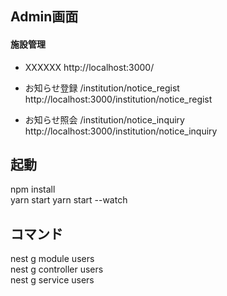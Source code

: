 ## Admin画面
#### 施設管理<br>
- XXXXXX
http://localhost:3000/

- お知らせ登録 /institution/notice_regist<br>
http://localhost:3000/institution/notice_regist

- お知らせ照会 /institution/notice_inquiry<br>
http://localhost:3000/institution/notice_inquiry

## 起動<br>
npm install<br>
yarn start
yarn start --watch

## コマンド<br>
nest g module users<br>
nest g controller users<br>
nest g service users